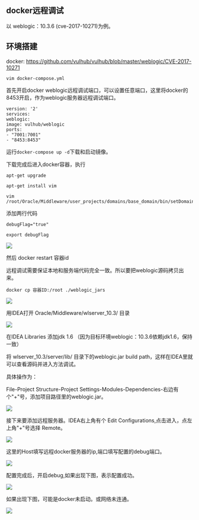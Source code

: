## docker远程调试

以 weblogic：10.3.6 (cve-2017-10271)为例。

## 环境搭建

docker: https://github.com/vulhub/vulhub/blob/master/weblogic/CVE-2017-10271

	vim docker-compose.yml

首先开启docker weblogic远程调试端口，可以设置任意端口，这里将docker的8453开启，作为weblogic服务器远程调试端口。

	version: '2'
	services:
	weblogic:
	image: vulhub/weblogic
	ports:
	- "7001:7001"
	- "8453:8453"


运行```docker-compose up -d```下载和启动镜像。

下载完成后进入docker容器，执行

	apt-get upgrade

	apt-get install vim 

 	vim /root/Oracle/Middleware/user_projects/domains/base_domain/bin/setDomainEnv.sh

添加两行代码

	debugFlag="true"
	
	export debugFlag 

![](1.jpg)


然后 docker restart 容器id

远程调试需要保证本地和服务端代码完全一致。所以要把weblogic源码拷贝出来。

	docker cp 容器ID:/root ./weblogic_jars

![](2.jpg)

用IDEA打开 Oracle/Middleware/wlserver_10.3/ 目录

![](3.jpg)

在IDEA Libraries 添加jdk 1.6 （因为目标环境weblogic：10.3.6依赖jdk1.6，保持一致）

将 wlserver_10.3/server/lib/ 目录下的weblogic.jar build path，这样在IDEA里就可以查看源码并进入方法调试。

具体操作为：

File-Project Structure-Project Settings-Modules-Dependencies-右边有个"+"号，添加项目路径里的weblogic.jar。

![](4.jpg)

接下来要添加远程服务器。IDEA右上角有个 Edit Configurations,点击进入，点左上角"+"号选择 Remote。

![](5.jpg)

这里的Host填写远程docker服务器的ip,端口填写配置的debug端口。

![](6.jpg)

配置完成后，开启debug,如果出现下图，表示配置成功。

![](7.jpg)

如果出现下图，可能是docker未启动。或网络未连通。

![](8.jpg)